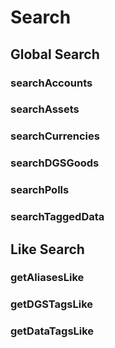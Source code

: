 # Search


## Global Search
### searchAccounts
### searchAssets
### searchCurrencies
### searchDGSGoods
### searchPolls
### searchTaggedData


## Like Search
### getAliasesLike
### getDGSTagsLike
### getDataTagsLike